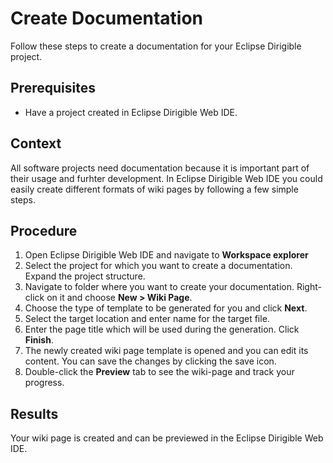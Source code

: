 # Create Documentation

Follow these steps to create a documentation for your Eclipse Dirigible project.

## Prerequisites

* Have a project created in Eclipse Dirigible Web IDE.

## Context

All software projects need documentation because it is important part of their usage and furhter development. In Eclipse Dirigible Web IDE you could easily create different formats of wiki pages by following a few simple steps.

## Procedure

1. Open Eclipse Dirigible Web IDE and navigate to **Workspace explorer**
2. Select the project for which you want to create a documentation. Expand the project structure.
3. Navigate to folder where you want to create your documentation. Right-click on it and choose **New > Wiki Page**.
4. Choose the type of template to be generated for you and click **Next**.
5. Select the target location and enter name for the target file.
6. Enter the page title which will be used during the generation. Click **Finish**.
7. The newly created wiki page template is opened and you can edit its content. You can save the changes by clicking the save icon.
8. Double-click the **Preview** tab to see the wiki-page and track your progress.

## Results

Your wiki page is created and can be previewed in the Eclipse Dirigible Web IDE.





